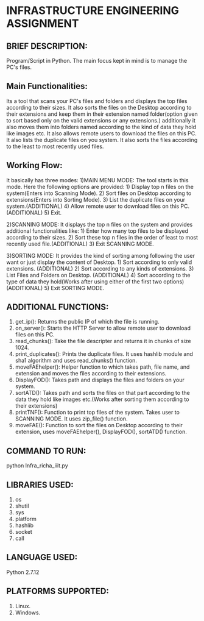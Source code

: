 # INFRASTRUCTURE ENGINEERING ASSIGNMENT

## BRIEF DESCRIPTION:
Program/Script in Python. The main focus kept in mind is to manage the PC's files.

## Main Functionalities:
Its a tool that scans your PC's files and folders and displays the top files according to their sizes. It also sorts the files on the Desktop according to their extensions and keep them in their extension named folder(option given to sort based only on the valid extensions or any extensions.) additionally it also moves them into folders named according to the kind of data they hold like images etc. It also allows remote users to download the files on this PC. It also lists the duplicate files on you system. It also sorts the files according to the least to most recently used files.

## Working Flow:
It basically has three modes:
1)MAIN MENU MODE:
	The tool starts in this mode. Here the following options are provided:
	1) Display top n files on the system(Enters into Scanning Mode).
	2) Sort files on Desktop according to extensions(Enters into Sorting Mode).
	3) List the duplicate files on your system.(ADDITIONAL)
	4) Allow remote user to download files on this PC.(ADDITIONAL)
	5) Exit.

2)SCANNING MODE:
	It displays the top n files on the system and provides additional functionalities like:
	1) Enter how many top files to be displayed according to their sizes. 
	2) Sort these top n files in the order of least to most recently used file.(ADDITIONAL)
	3) Exit SCANNING MODE.

3)SORTING MODE:
	It provides the kind of sorting among following the user want or just display the content of Desktop.
	1) Sort according to only valid extensions. (ADDITIONAL)
	2) Sort according to any kinds of extensions.
	3) List Files and Folders on Desktop. (ADDITIONAL)
	4) Sort according to the type of data they hold(Works after using either of the first two options) (ADDITIONAL)
	5) Exit SORTING MODE.

## ADDITIONAL FUNCTIONS:
1) get_ip():
	Returns the public IP of which the file is running.
2) on_server():
	Starts the HTTP Server to allow remote user to download files on this PC. 
3) read_chunks():
	Take the file descripter and returns it in chunks of size 1024.
4) print_duplicates():
	Prints the duplicate files. It uses hashlib module and sha1 algorithm and uses read_chunks() function.
5) moveFAEhelper():
	Helper function to which takes path, file name, and extension and moves the files according to their extensions.
6) DisplayFOD():
	Takes path and displays the files and folders on your system.
7) sortATD():
	Takes path and sorts the files on that part according to the data they hold like images etc.(Works after sorting them according to their extensions)
8) printTNF():
	Function to print top files of the system. Takes user to SCANNING MODE. It uses zip_file() function.
9) moveFAE():
	Function to sort the files on Desktop according to their extension, uses moveFAEhelper(), DisplayFOD(), sortATD() function.

## COMMAND TO RUN:
python Infra_richa_iiit.py

## LIBRARIES USED:
1) os
2) shutil
3) sys
4) platform
5) hashlib 
6) socket
7) call

## LANGUAGE USED:
Python 2.7.12

## PLATFORMS SUPPORTED:
1) Linux.
2) Windows.
